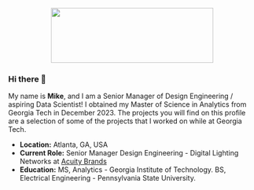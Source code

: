 <p align="center">
  <img width="330" height="112" src="https://github.com/mikecrist/mikecrist/assets/31662579/93c70632-1b25-4992-8d9c-84087cec1543">
</p>

### Hi there 👋
My name is **Mike**, and I am a Senior Manager of Design Engineering / aspiring Data Scientist!  I obtained my Master of Science in Analytics from Georgia Tech in December 2023.  The projects you will find on this profile are a selection of some of the projects that I worked on while at Georgia Tech.

- **Location:** Atlanta, GA, USA
- **Current Role:** Senior Manager Design Engineering - Digital Lighting Networks at [Acuity Brands](https://www.acuitybrands.com/)
- **Education:** MS, Analytics - Georgia Institute of Technology.  BS, Electrical Engineering - Pennsylvania State University.


<!--
**mikecrist/mikecrist** is a ✨ _special_ ✨ repository because its `README.md` (this file) appears on your GitHub profile.

Here are some ideas to get you started:

- 🔭 I’m currently working on ...
- 🌱 I’m currently learning ...
- 👯 I’m looking to collaborate on ...
- 🤔 I’m looking for help with ...
- 💬 Ask me about ...
- 📫 How to reach me: ...
- 😄 Pronouns: ...
- ⚡ Fun fact: ...
-->
